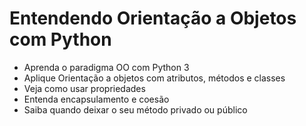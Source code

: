 # Entendendo Orientação a Objetos com Python

- Aprenda o paradigma OO com Python 3
- Aplique Orientação a objetos com atributos, métodos e classes
- Veja como usar propriedades
- Entenda encapsulamento e coesão
- Saiba quando deixar o seu método privado ou público
